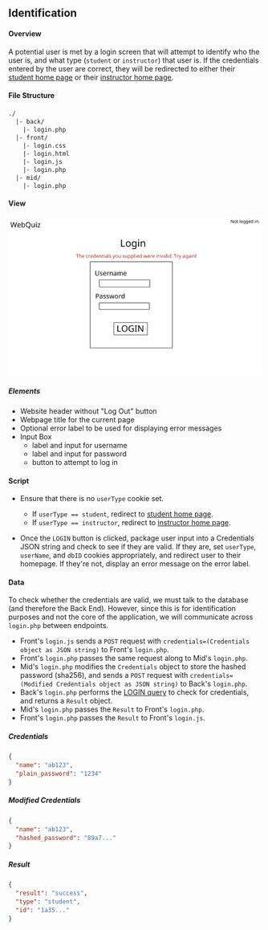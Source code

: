 ## Identification

#### Overview
A potential user is met by a login screen that will attempt to identify who the user is, and what type (`student` or `instructor`) that user is. If the credentials entered by the user are correct, they will be redirected to either their [student home page](docs/student_home.md) or their [instructor home page](docs/instructor_home.md).

#### File Structure
```
./
  |- back/
    |- login.php
  |- front/
    |- login.css
    |- login.html
    |- login.js
    |- login.php
  |- mid/
    |- login.php
```

#### View
![Login view](visuals/login.png)

##### Elements
- Website header without "Log Out" button
- Webpage title for the current page
- Optional error label to be used for displaying error messages
- Input Box
  - label and input for username
  - label and input for password
  - button to attempt to log in

#### Script
- Ensure that there is no `userType` cookie set.
  - If `userType == student`, redirect to [student home page](docs/student_home.md).
  - If `userType == instructor`, redirect to [instructor home page](docs/instructor_home.md).

- Once the `LOGIN` button is clicked, package user input into a Credentials JSON string and check to see if they are valid. If they are, set `userType`, `userName`, and `dbID` cookies appropriately, and redirect user to their homepage. If they're not, display an error message on the error label.

#### Data 
To check whether the credentials are valid, we must talk to the database (and therefore the Back End). However, since this is for identification purposes and not the core of the application, we will communicate across `login.php` between endpoints.

- Front's `login.js` sends a `POST` request with `credentials=(Credentials object as JSON string)` to Front's `login.php`.
- Front's `login.php` passes the same request along to Mid's `login.php`.
- Mid's `login.php` modifies the `Credentials` object to store the hashed password (sha256), and sends a `POST` request with `credentials=(Modified Credentials object as JSON string)` to Back's `login.php`.
- Back's `login.php` performs the [LOGIN query](../back/queries.sql) to check for credentials, and returns a `Result` object.
- Mid's `login.php` passes the `Result` to Front's `login.php`.
- Front's `login.php` passes the `Result` to Front's `login.js`.

##### Credentials
```json
{
  "name": "ab123",
  "plain_password": "1234"
}
```

##### Modified Credentials
```json
{
  "name": "ab123",
  "hashed_password": "89a7..."
}
```

##### Result
```json
{
  "result": "success",
  "type": "student",
  "id": "1a35..."
}
``` 